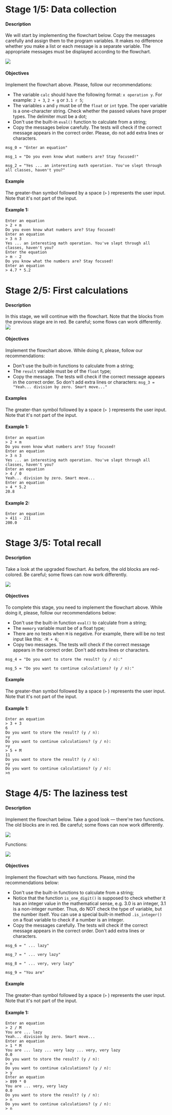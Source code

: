 # Stage 1/5: Data collection
#### Description
We will start by implementing the flowchart below. Copy the messages carefully and assign them to the program variables. It makes no difference whether you make a list or each message is a separate variable. The appropriate messages must be displayed according to the flowchart.

![](https://ucarecdn.com/b1770719-2eea-4389-b126-9fbd2edf8d96/)

#### Objectives
Implement the flowchart above. Please, follow our recommendations:

* The variable `calc` should have the following format: `x operation y`. For 
example: `2 + 3`, `2 + g` or `3.1 r 5`;
* The variables `x` and `y` must be of the ``float`` or ``int`` type. The oper variable 
  is a one-character string. Check whether the passed values have proper types. The delimiter must be a dot;
* Don't use the built-in `eval()` function to calculate from a string;
* Copy the messages below carefully. The tests will check if the correct 
  message appears in the correct order. Please, do not add extra lines or characters.
```
msg_0 = "Enter an equation"

msg_1 = "Do you even know what numbers are? Stay focused!"

msg_2 = "Yes ... an interesting math operation. You've slept through all classes, haven't you?"
```
#### Example
The greater-than symbol followed by a space (`>` ) represents the user input. Note that it's not part of the input.

#### Example 1:
```
Enter an equation
> 2 + m
Do you even know what numbers are? Stay focused!
Enter an equation
> 3 n 3
Yes ... an interesting math operation. You've slept through all classes, haven't you?
Enter the equation
> m - 2
Do you know what the numbers are? Stay focused!
Enter an equation
> 4.7 * 5.2
```
# Stage 2/5: First calculations
#### Description
In this stage, we will continue with the flowchart. Note that the blocks from the previous stage are in red. Be careful; some flows can work differently.
![](https://ucarecdn.com/14a82832-1487-4df0-8e1c-1893247d5193/)

#### Objectives
Implement the flowchart above. While doing it, please, follow our recommendations:

* Don't use the built-in functions to calculate from a string;
* The `result` variable must be of the `float` type;
* Copy the message. The tests will check if the correct message appears in 
  the correct order. So don't add extra lines or characters: `msg_3 = "Yeah... division by zero. Smart move..."`
#### Examples
The greater-than symbol followed by a space (`> `) represents the user input. Note that it's not part of the input.

#### Example 1:

```
Enter an equation
> 2 + m
Do you even know what numbers are? Stay focused!
Enter an equation
> 3 n 3
Yes ... an interesting math operation. You've slept through all classes, haven't you?
Enter an equation
> 4 / 0
Yeah... division by zero. Smart move...
Enter an equation
> 4 * 5.2
20.8
```

#### Example 2:
```
Enter an equation
> 411 - 211
200.0
```

# Stage 3/5: Total recall
#### Description
Take a look at the upgraded flowchart. As before, the old blocks are red-colored. Be careful; some flows can now work differently.

![](https://ucarecdn.com/4a899d94-c524-48f1-8bfe-04ea9139172b/)

#### Objectives
To complete this stage, you need to implement the flowchart above. While doing it, please, follow our recommendations below:

* Don't use the built-in function `eval()` to calculate from a string;
* The `memory` variable must be of a float type;
* There are no tests when `M` is negative. For example, there will be no test 
  input like this: `-M + 6`;
* Copy two messages. The tests will check if the correct message appears in 
  the correct order. Don't add extra lines or characters.
```
msg_4 = "Do you want to store the result? (y / n):" 

msg_5 = "Do you want to continue calculations? (y / n):"
```
#### Example
The greater-than symbol followed by a space (`>` ) represents the user input. Note that it's not part of the input.

#### Example 1:
```
Enter an equation
> 3 + 3
6
Do you want to store the result? (y / n):
>y
Do you want to continue calculations? (y / n):
>y
> 5 + M
11
Do you want to store the result? (y / n):
>y
Do you want to continue calculations? (y / n):
>n
```

# Stage 4/5: The laziness test
#### Description
Implement the flowchart below. Take a good look — there're two functions. The old blocks are in red. Be careful; some flows can now work differently.

![](https://ucarecdn.com/0706cb45-ffba-4f2e-ab19-ab635467da58/)

Functions:

![](https://ucarecdn.com/74e59427-a12d-4d48-8c7c-29008d46503b/)

#### Objectives
Implement the flowchart with two functions. Please, mind the recommendations below:

* Don't use the built-in functions to calculate from a string;
* Notice that the function `is_one_digit()` is supposed to check whether it has an integer value in the mathematical sense, e.g. 3.0 is an integer, 3.1 is a non-integer number. Thus, do NOT check the type of variable, but the number itself. You can use a special built-in method `.is_integer()` on a float variable to check if a number is an integer.
* Copy the messages carefully. The tests will check if the correct message appears in the correct order. Don't add extra lines or characters.
```
msg_6 = " ... lazy"

msg_7 = " ... very lazy"

msg_8 = " ... very, very lazy"

msg_9 = "You are"
```
#### Example
The greater-than symbol followed by a space (`>` ) represents the user input. Note that it's not part of the input.

#### Example 1:
```
Enter an equation
> 2 / M
You are ... lazy
Yeah... division by zero. Smart move...
Enter an equation
> 1 * M
You are ... lazy ... very lazy ... very, very lazy
0.0
Do you want to store the result? (y / n):
> n
Do you want to continue calculations? (y / n):
> y
Enter an equation
> 899 * 0
You are ... very, very lazy
0.0
Do you want to store the result? (y / n):
> n
Do you want to continue calculations? (y / n):
> n
```
